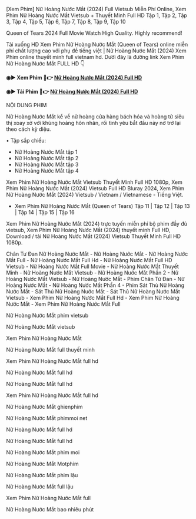 [Xem Phim] Nữ Hoàng Nước Mắt (2024) Full Vietsub Miễn Phí Online, Xem Phim Nữ Hoàng Nước Mắt Vietsub + Thuyết Minh Full HD Tập 1, Tập 2, Tập 3, Tập 4, Tập 5, Tập 6, Tập 7, Tập 8, Tập 9, Tập 10

Queen of Tears 2024 Full Movie Watch High Quality. Highly recommend!

Tải xuống HD Xem Phim Nữ Hoàng Nước Mắt (Queen of Tears) online miễn phí chất lượng cao với phụ đề tiếng việt | Nữ Hoàng Nước Mắt (2024) Xem Phim online thuyết minh full vietnam hd. Dưới đây là đường link Xem Phim Nữ Hoàng Nước Mắt FULL HD 👇

<b> ◉▶️ Xem Phim 🔴👉 <a href="https://watch.cinecip.online/vi/tv/215720"> Nữ Hoàng Nước Mắt (2024) Full HD </a> </b>

<b> ◉▶️ Tải Phim 🔴👉 <a href="https://newflix.site/vi/tv/215720"> Nữ Hoàng Nước Mắt (2024) Full HD </a> </b>

NỘI DUNG PHIM

Nữ Hoàng Nước Mắt kể về nữ hoàng cửa hàng bách hóa và hoàng tử siêu thị xoay xở với khủng hoảng hôn nhân, rồi tình yêu bắt đầu nảy nở trở lại theo cách kỳ diệu.

• Tập sắp chiếu:

- Nữ Hoàng Nước Mắt tập 1
- Nữ Hoàng Nước Mắt tập 2
- Nữ Hoàng Nước Mắt tập 3
- Nữ Hoàng Nước Mắt tập 4
  
Xem Phim Nữ Hoàng Nước Mắt Vietsub Thuyết Minh Full HD 1080p, Xem Phim Nữ Hoàng Nước Mắt (2024) Vietsub Full HD Bluray 2024, Xem Phim Nữ Hoàng Nước Mắt (2024) Vietsub / Vietnam / Vietnamese - Tiếng Việt.

- Xem Phim Nữ Hoàng Nước Mắt (Queen of Tears) Tập 11 | Tập 12 | Tập 13 | Tập 14 | Tập 15 | Tập 16 

Xem Phim Nữ Hoàng Nước Mắt (2024) trực tuyến miễn phí bộ phim đầy đủ vietsub, Xem Phim Nữ Hoàng Nước Mắt (2024) thuyết minh Full HD, Download / tải Nữ Hoàng Nước Mắt (2024) Vietsub Thuyết Minh Full HD 1080p.

Chân Tư Đan Nữ Hoàng Nước Mắt - Nữ Hoàng Nước Mắt - Nữ Hoàng Nước Mắt Full - Nữ Hoàng Nước Mắt Full Hd - Nữ Hoàng Nước Mắt Full HD Vietsub - Nữ Hoàng Nước Mắt Full Movie - Nữ Hoàng Nước Mắt Thuyết Minh - Nữ Hoàng Nước Mắt Vietsub - Nữ Hoàng Nước Mắt Phần 2 - Nữ Hoàng Nước Mắt Vietsub - Nữ Hoàng Nước Mắt - Phim Chân Tử Đan - Nữ Hoàng Nước Mắt - Nữ Hoàng Nước Mắt Phần 4 - Phim Sát Thủ Nữ Hoàng Nước Mắt - Sát Thủ Nữ Hoàng Nước Mắt - Sát Thủ Nữ Hoàng Nước Mắt Vietsub - Xem Phim Nữ Hoàng Nước Mắt Full Hd - Xem Phim Nữ Hoàng Nước Mắt - Xem Phim Nữ Hoàng Nước Mắt Full 


Nữ Hoàng Nước Mắt phim vietsub

Nữ Hoàng Nước Mắt vietsub

Xem Phim Nữ Hoàng Nước Mắt

Nữ Hoàng Nước Mắt full thuyết minh

Xem Phim Nữ Hoàng Nước Mắt full hd

Nữ Hoàng Nước Mắt full hd

Nữ Hoàng Nước Mắt full hd

Xem Phim Nữ Hoàng Nước Mắt full hd

Nữ Hoàng Nước Mắt ghienphim

Nữ Hoàng Nước Mắt phimmoi net

Nữ Hoàng Nước Mắt full hd

Nữ Hoàng Nước Mắt full hd

Nữ Hoàng Nước Mắt phim moi

Nữ Hoàng Nước Mắt Motphim

Nữ Hoàng Nước Mắt phim lậu

Nữ Hoàng Nước Mắt full lậu

Xem Phim Nữ Hoàng Nước Mắt full

Nữ Hoàng Nước Mắt bao nhiêu phút
